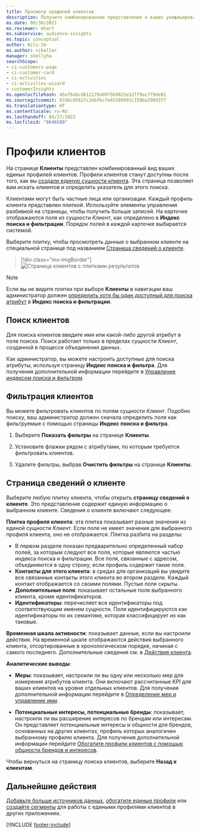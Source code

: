 ```yaml
---
title: Просмотр профилей клиентов
description: Получите комбинированное представление о ваших унифицированных данных о клиентах.
ms.date: 09/30/2021
ms.reviewer: mhart
ms.subservice: audience-insights
ms.topic: conceptual
author: Nils-2m
ms.author: nikeller
manager: shellyha
searchScope:
- ci-customers-page
- ci-customer-card
- ci-activities
- ci-activities-wizard
- customerInsights
ms.openlocfilehash: 45ef6abcd612178a097569825e32ff9ac779de01
ms.sourcegitcommit: b7dbcd5627c2ebfbcfe65589991c159ba290d377
ms.translationtype: HT
ms.contentlocale: ru-RU
ms.lasthandoff: 04/27/2022
ms.locfileid: "8646589"
---
```

# <a name="customer-profiles"></a>Профили клиентов

На странице **Клиенты** представлен комбинированный вид ваших единых профилей клиентов. Профили клиентов станут доступны после того, как вы [создали единую сущности клиента](data-unification.md). Эта страница позволяет вам искать клиентов и определять указатель для этого поиска.

Клиентами могут быть частные лица или организации. Каждый профиль клиента представлен плиткой. Используйте элементы управления разбивкой на страницы, чтобы получить больше записей. На карточке отображаются поля из сущности *Клиент*, как определено в **Индекс поиска и фильтрации**. Порядок полей в каждой карточке выбирается системой.

Выберите плитку, чтобы просмотреть данные о выбранном клиенте на специальной странице под названием [Страница сведений о клиенте](customer-profiles.md#customer-details-page).

> [!div class="mx-imgBorder"] 
> ![Страница клиентов с плитками результатов](media/customers-page-result-tiles-B2C.png "Страница клиентов с плитками результатов")

> [!NOTE]
> Если вы не видите плитки при выборе **Клиенты** в навигации ваш администратор должен [определить хотя бы один доступный для поиска атрибут](search-filter-index.md) в **Индекс поиска и фильтрации**.

## <a name="search-for-customers"></a>Поиск клиентов

Для поиска клиентов введите имя или какой-либо другой атрибут в поле поиска. Поиск работает только в пределах сущности _Клиент_, созданной в процессе объединения данных.

Как администратор, вы можете настроить доступные для поиска атрибуты, используя страницу **Индекс поиска и фильтра**. Для получения дополнительной информации перейдите в [Управление индексом поиска и фильтром](search-filter-index.md).

## <a name="filter-customers"></a>Фильтрация клиентов

Вы можете фильтровать клиентов по полям сущности _Клиент_. Подобно поиску, ваш администратор должен сначала определить поля как фильтруемые с помощью страницы **Индекс поиска и фильтра**.

1. Выберите **Показать фильтры** на странице **Клиенты**.

1. Установите флажки рядом с атрибутами, по которым требуется фильтровать клиентов.

1. Удалите фильтры, выбрав **Очистить фильтры** на странице **Клиенты**.

## <a name="customer-details-page"></a>Страница сведений о клиенте

Выберите любую плитку клиента, чтобы открыть **страницу сведений о клиенте**. Это представление содержит единую информацию о выбранном клиенте. Сведения о клиенте включают следующее:

**Плитка профиля клиента**: эта плитка показывает разные значения из единой сущности _Клиент_. Если поле не имеет значения для выбранного профиля клиента, оно не отображается. Плитка разбита на разделы:  
  - В первом разделе показан предварительно определенный набор полей, за которым следуют все поля, которые являются частью индекса поиска и фильтрации. Все поля, связанные с адресом, объединяются в одну строку, если профиль содержит такие поля. 
  - **Контакты для этого клиента**: в средах для организаций вы увидите все связанные контакты этого клиента во втором разделе. Каждый контакт отображается со своими полями. Пустые поля скрыты.
  - **Дополнительные поля**: показывает остальные поля выбранного клиента, кроме идентификаторов. 
  - **Идентификаторы**: перечисляет все идентификаторы под соответствующим именем сущности. Поля идентифицируются как идентификаторы по их семантике, которая классифицирует их как таковые.

**Временная шкала активности**: показывает данные, если вы настроили действия. На временной шкале отображаются действия выбранного клиента, отсортированные в хронологическом порядке, начиная с самого последнего. Дополнительные сведения см. в [Действия клиента](activities.md).

**Аналитические выводы**:  
  - **Меры**: показывает, настроили ли вы одну или несколько мер для измерения атрибутов клиента. Они включают рассчитанные KPI для ваших клиентов на уровне отдельных клиентов. Для получения дополнительной информации перейдите в [Определение мер и управление ими](measures.md).

  - **Потенциальные интересы, потенциальные бренды**: показывает, настроили ли вы расширение интересов по брендам или интересам. Он представляет потенциальные интересы и общности для брендов, основанных на других клиентах, профиль которых аналогичен выбранному профилю клиента. Для получения дополнительной информации перейдите [Обогатите профили клиентов с помощью общности брендов и интересов](enrichment-microsoft.md).

Чтобы вернуться на страницу поиска клиентов, выберите **Назад к клиентам**.

## <a name="next-steps"></a>Дальнейшие действия

[Добавьте больше источников данных](data-sources.md), [обогатите единые профили](enrichment-hub.md) или [создайте сегменты](segments.md) для работы с едиными профилями клиентов в других приложениях.


[!INCLUDE [footer-include](includes/footer-banner.md)]
